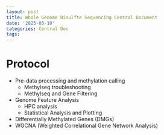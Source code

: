 ```yaml
---
layout: post
title: Whole Genome Bisulfte Sequencing Central Document
date: '2023-03-10'
categories: Central Doc
tags: 
---
```


# Protocol





* Pre-data processing and methylation calling
  * Methylseq troubleshooting
  * Methylseq and Gene Filtering
* Genome Feature Analysis
  * HPC analysis
  * Statistical Analysis and Plotting
* Differentially Methylated Genes (DMGs)
* WGCNA (Weighted Correlational Gene Network Analysis)